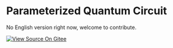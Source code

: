 ﻿# Parameterized Quantum Circuit

No English version right now, welcome to contribute.

[![View Source On Gitee](../_static/logo_source.png)](https://gitee.com/mindspore/docs/blob/r1.2/tutorials/training/source_en/advanced_use/parameterized_quantum_circuit.md)

